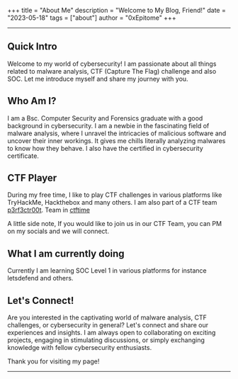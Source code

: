 +++
title = "About Me"
description = "Welcome to My Blog, Friend!"
date = "2023-05-18"
tags = ["about"]
author = "0xEpitome"
+++ 


----
## Quick Intro

Welcome to my world of cybersecurity! I am passionate about all things related to malware analysis, CTF (Capture The Flag) challenge and also SOC. Let me introduce myself and share my journey with you.

## Who Am I?

I am a Bsc. Computer Security and Forensics graduate with a good background in cybersecurity. I am a newbie in the fascinating field of malware analysis, where I unravel the intricacies of malicious software and uncover their inner workings. It gives me chills literally analyzing malwares to know how they behave. I also have the certified in cybersecurity certificate.

## CTF Player

During my free time, I like to play CTF challenges in various platforms like TryHackMe, Hackthebox and many others. I am also part of a CTF team [p3rf3ctr00t](https://twitter.com/p3rf3ctr00t). Team in [ctftime](https://t.co/O64LNhl1vn)

A little side note, If you would like to join us in our CTF Team, you can PM on my socials and we will connect.

## What I am currently doing

Currently I am learning SOC Level 1 in various platforms for instance letsdefend and others.

## Let's Connect!

Are you interested in the captivating world of malware analysis, CTF challenges, or cybersecurity in general? Let's connect and share our experiences and insights. I am always open to collaborating on exciting projects, engaging in stimulating discussions, or simply exchanging knowledge with fellow cybersecurity enthusiasts.

Thank you for visiting my page! 

---
<!-- email_url = "mailto://0xepitome@gmail.com"
    github_url = "https://github.com/0xEpitome"
    linkedin_url = "https://linkedin.com/in/moses-kariuki-irungu"
    tryhackme_url = "https://tryhackme.com/r/p/0x3pitom3"
    twitter_url = "https://twitter.com/0xEpitome"
     -->